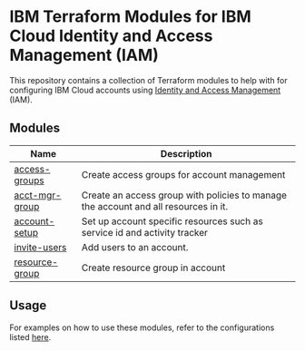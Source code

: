 # IBM Terraform Modules for IBM Cloud Identity and Access Management (IAM)

This repository contains a collection of Terraform modules to help with for configuring IBM Cloud accounts using [Identity and Access Management](https://cloud.ibm.com/docs/account?topic=account-userroles) (IAM).

## Modules

| Name | Description |
| ---------------- | ---------------- |
| [access-groups](https://github.com/ibm-hcbt/acct-config-iam/tree/master/modules/access-groups) | Create access groups for account management|
| [acct-mgr-group](https://github.com/ibm-hcbt/acct-config-iam/tree/master/modules/acct-mgr) | Create an access group with policies to manage the account and all resources in it.|
| [account-setup](https://github.com/ibm-hcbt/acct-config-iam/tree/master/modules/account-setup) | Set up account specific resources such as service id and activity tracker |
| [invite-users](https://github.com/ibm-hcbt/acct-config-iam/tree/master/modules/invite-users) | Add users to an account. |
| [resource-group](https://github.com/ibm-hcbt/acct-config-iam/tree/master/modules/resource-group) | Create resource group in account |

## Usage

For examples on how to use these modules, refer to the configurations listed [here](../README.md#configurations).



